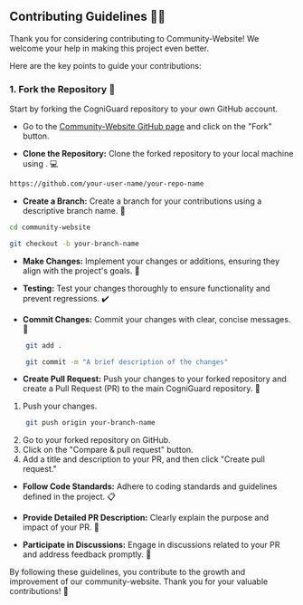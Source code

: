 ## Contributing Guidelines 🤝🚀


Thank you for considering contributing to Community-Website! We welcome your help in making this project even better.

Here are the key points to guide your contributions:

### 1. Fork the Repository 🍴
Start by forking the CogniGuard repository to your own GitHub account.

- Go to the [Community-Website GitHub page](https://github.com/solve-ease/community-website) and click on the "Fork" button.

- **Clone the Repository:** Clone the forked repository to your local machine using . 💻
```bash
https://github.com/your-user-name/your-repo-name 
```

- **Create a Branch:** Create a branch for your contributions using a descriptive branch name. 🌿
```bash
cd community-website
```
```bash
git checkout -b your-branch-name

```

- **Make Changes:** Implement your changes or additions, ensuring they align with the project's goals. 🚀

- **Testing:** Test your changes thoroughly to ensure functionality and prevent regressions. ✔️

- **Commit Changes:** Commit your changes with clear, concise messages. 💬

```bash
    git add .
```
```bash
    git commit -m "A brief description of the changes"

```

- **Create Pull Request:** Push your changes to your forked repository and create a Pull Request (PR) to the main CogniGuard repository. 🎉
1. Push your changes.
```bash
    git push origin your-branch-name

```
2.  Go to your forked repository on GitHub.
3. Click on the "Compare & pull request" button.
4. Add a title and description to your PR, and then click "Create pull request."


- **Follow Code Standards:** Adhere to coding standards and guidelines defined in the project. 📋


- **Provide Detailed PR Description:** Clearly explain the purpose and impact of your PR. 📝

- **Participate in Discussions:** Engage in discussions related to your PR and address feedback promptly. 💬

By following these guidelines, you contribute to the growth and improvement of our community-website. Thank you for your valuable contributions! 🚀
